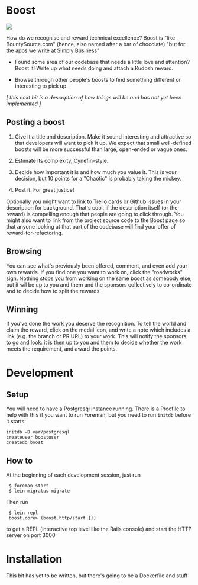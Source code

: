 # Boost

![](http://images.sweetauthoring.com/product/80633.png)

How do we recognise and reward technical excellence?  Boost is
"like BountySource.com" (hence, also named after a bar of chocolate)
"but for the apps we write at Simply Business"

* Found some area of our codebase that needs a little love and
  attention?  Boost it!  Write up what needs doing and attach a Kudosh
  reward.

* Browse through other people's boosts to find something different or
  interesting to pick up.

_[ this next bit is a description of how things will be and has not
yet been implemented ]_

## Posting a boost

1. Give it a title and description. Make it sound interesting and
attractive so that developers will want to pick it up.  We expect
that small well-defined boosts will be more successful than large,
open-ended or vague ones.

2. Estimate its complexity, Cynefin-style.

3. Decide how important it is and how much you value it.  This is your
decision, but 10 points for a "Chaotic" is probably taking the mickey.

4. Post it. For great justice!

Optionally you might want to link to Trello cards or Github issues in
your description for background.  That's cool, if the description
itself (or the reward) is compelling enough that people are going to
click through.  You might also want to link from the project source
code to the Boost page so that anyone looking at that part of the
codebase will find your offer of reward-for-refactoring.

## Browsing

You can see what's previously been offered, comment, and even add your
own rewards.  If you find one you want to work on, click the
"roadworks" sign.  Nothing stops you from working on the same boost as
somebody else, but it wil be up to you and them and the sponsors
collectively to co-ordinate and to decide how to split the rewards.

## Winning

If you've done the work you deserve the recognition.  To tell the
world and claim the reward, click on the medal icon, and write a note
which includes a link (e.g. the branch or PR URL) to your work. This
will notify the sponsors to go and look: it is then up to you and them
to decide whether the work meets the requirement, and award the
points.

# Development

## Setup

You will need to have a Postgresql instance running.  There is a Procfile
to help with this if you want to run Foreman, but you need to run `initdb`
before it starts:

    initdb -D var/postgresql
    createuser boostuser
    createdb boost

## How to

At the beginning of each development session, just run

     $ foreman start
     $ lein migratus migrate

Then run

     $ lein repl
     boost.core> (boost.http/start {})

to get a REPL (interactive top level like the Rails console) and start
the HTTP server on port 3000


# Installation

This bit has yet to be written, but there's going to be a Dockerfile and stuff

